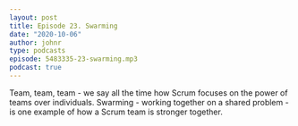 ```yaml
---
layout: post
title: Episode 23. Swarming
date: "2020-10-06"
author: johnr
type: podcasts
episode: 5483335-23-swarming.mp3
podcast: true
---
```


Team, team, team - we say all the time how Scrum focuses on the power of teams over individuals. Swarming - working together on a shared problem - is one example of how a Scrum team is stronger together.